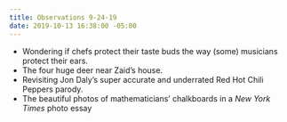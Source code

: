 ```yaml
---
title: Observations 9-24-19
date: 2019-10-13 16:38:00 -05:00
---
```


- Wondering if chefs protect their taste buds the way (some) musicians protect their ears.
- The four huge deer near Zaid’s house.
- Revisiting Jon Daly’s super accurate and underrated Red Hot Chili Peppers parody.
- The beautiful photos of mathematicians’ chalkboards in a *New York Times* photo essay